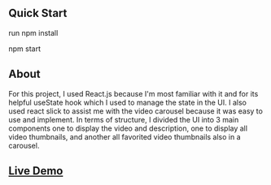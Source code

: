 ## Quick Start

run npm install

npm start

## About

For this project, I used React.js because I'm most familiar with it and for its helpful useState hook which I used to manage the state in the UI. I also used react slick to assist me with the video carousel because it was easy to use and implement. In terms of structure, I divided the UI into 3 main components one to display the video and description, one to display all video thumbnails, and another all favorited video thumbnails also in a carousel.

## [Live Demo](https://u-vids-front-end.vercel.app/)

